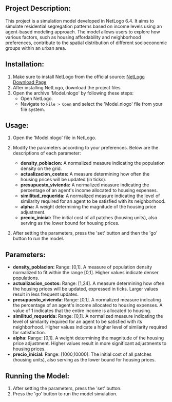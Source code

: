 ## Project Description:

This project is a simulation model developed in NetLogo 6.4. It aims to simulate residential segregation patterns based on income levels using an agent-based modeling approach. The model allows users to explore how various factors, such as housing affordability and neighborhood preferences, contribute to the spatial distribution of different socioeconomic groups within an urban area.

## Installation:

1. Make sure to install NetLogo from the official source: [NetLogo Download Page](https://ccl.northwestern.edu/netlogo/download.shtml)
2. After installing NetLogo, download the project files.
3. Open the archive 'Model.nlogo' by following these steps:
   - Open NetLogo.
   - Navigate to `File > Open` and select the 'Model.nlogo' file from your file system.

## Usage:

1. Open the 'Model.nlogo' file in NetLogo.
2. Modify the parameters according to your preferences. Below are the descriptions of each parameter:
   
   - **density_poblacion:** A normalized measure indicating the population density on the grid.
   - **actualizacion_costos:** A measure determining how often the housing prices will be updated (in ticks).
   - **presupuesto_vivienda:** A normalized measure indicating the percentage of an agent's income allocated to housing expenses.
   - **similitud_requerida:** A normalized measure indicating the level of similarity required for an agent to be satisfied with its neighborhood.
   - **alpha:** A weight determining the magnitude of the housing price adjustment.
   - **precio_inicial:** The initial cost of all patches (housing units), also serving as the lower bound for housing prices.

3. After setting the parameters, press the 'set' button and then the 'go' button to run the model.

## Parameters:

- **density_poblacion:** Range: [0,1]. A measure of population density normalized to fit within the range [0,1]. Higher values indicate denser populations.
- **actualizacion_costos:** Range: [1,24]. A measure determining how often the housing prices will be updated, expressed in ticks. Larger values result in less frequent updates.
- **presupuesto_vivienda:** Range: [0,1]. A normalized measure indicating the percentage of an agent's income allocated to housing expenses. A value of 1 indicates that the entire income is allocated to housing.
- **similitud_requerida:** Range: [0,1]. A normalized measure indicating the level of similarity required for an agent to be satisfied with its neighborhood. Higher values indicate a higher level of similarity required for satisfaction.
- **alpha:** Range: [0,1]. A weight determining the magnitude of the housing price adjustment. Higher values result in more significant adjustments to housing prices.
- **precio_inicial:** Range: [1000,10000]. The initial cost of all patches (housing units), also serving as the lower bound for housing prices. 

## Running the Model:

1. After setting the parameters, press the 'set' button.
2. Press the 'go' button to run the model simulation.

